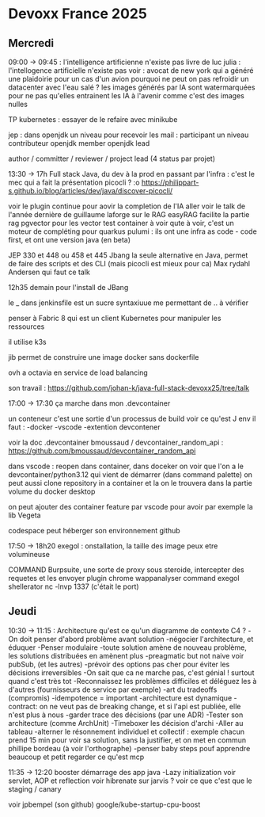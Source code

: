 # Devoxx France 2025

## Mercredi

09:00 -> 09:45 : l'intelligence artificienne n'existe pas 
livre de luc julia : l'intellogence artificielle n'existe pas
voir : avocat de new york qui a généré une plaidoirie pour un cas d'un avion
pourquoi ne peut on pas refroidir un datacenter avec l'eau salé ?
les images générés par IA sont watermarquées pour ne pas qu'elles entrainent les IA à l'avenir comme c'est des images nulles

TP kubernetes : 
essayer de le refaire avec minikube

jep : 
dans openjdk
un niveau pour recevoir les mail : participant
un niveau contributeur 
openjdk member
openjdk lead

author / committer / reviewer / project lead (4 status par projet)

13:30 -> 17h Full stack Java, du dev à la prod en passant par l'infra :
c'est le mec qui a fait la présentation picocli ? :o https://philippart-s.github.io/blog/articles/dev/java/discover-picocli/

voir le plugin continue pour aovir la completion de l'IA 
aller voir le talk de l'année dernière de guillaume laforge sur le RAG
easyRAG facilite la partie rag
pgvector pour les vector
test container à voir 
qute à voir, c'est un moteur de compléting pour quarkus
pulumi : ils ont une infra as code - code first, et ont une version java (en beta)

JEP 330 et 448 ou 458 et 445
Jbang la seule alternative en Java, permet de faire des scripts et des CLI (mais picocli est mieux pour ca)
Max rydahl Andersen qui faut ce talk

12h35 demain pour l'install de JBang

le _ dans jenkinsfile est un sucre syntaxiuue me permettant de .. à vérifier

penser à Fabric 8 qui est un client Kubernetes pour manipuler les ressources

il utilise k3s 

jib permet de construire une image docker sans dockerfile

ovh a octavia en service de load balancing

son travail : https://github.com/johan-k/java-full-stack-devoxx25/tree/talk


17:00 -> 17:30 ça marche dans mon .devcontainer

un conteneur c'est une sortie d'un processus de build
voir ce qu'est J env
il faut : 
-docker
-vscode
-extention devcontener

voir la doc .devcontainer
bmoussaud / devcontainer_random_api : https://github.com/bmoussaud/devcontainer_random_api

dans vscode : reopen dans container, dans doceker on voir que l'on a le devcontainer/python3.12 qui vient de démarrer (dans command palette)
on peut aussi clone repository in a container et la on le trouvera dans la partie volume du docker desktop

on peut ajouter des container feature par vscode pour avoir par exemple la lib Vegeta

codespace peut héberger son environnement github


17:50 -> 18h20
exegol : onstallation, la taille des image peux etre volumineuse

COMMAND Burpsuite, une sorte de proxy sous steroide, intercepter des requetes et les envoyer
plugin chrome wappanalyser
command exegol shellerator
nc -lnvp 1337 (c'était le port)

## Jeudi
10:30 -> 11:15 : Architecture
qu'est ce qu'un diagramme de contexte C4 ?
-On doit penser d'abord problème avant solution
-négocier l'architecture, et éduquer 
-Penser modulaire
-toute solution amène de nouveau problème, les solutions distribuées en amènent plus
-preagmatic but not naive 
voir pubSub, (et les autres) 
-prévoir des options pas cher pour éviter les décisions irreversibles
-On sait que ca ne marche pas, c'est génial ! surtout quand c'est très tot
-Reconnaissez les problèmes difficiles et déléguez les à d'autres (fournisseurs de service par exemple)
-art du tradeoffs (compromis)
-idempotence = important
-architecture est dynamique
-contract: on ne veut pas de breaking change, et si l'api est publiée, elle n'est plus à nous 
-garder trace des décisions (par une ADR)
-Tester son architecture (comme ArchUnit)
-Timeboxer les décision d'archi
-Aller au tableau
-alterner le résonnement individuel et collectif : exemple chacun prend 15 min pour voir sa solution, sans la justifier, et on met en commun
phillipe bordeau (à voir l'orthographe)
-penser baby steps pouf apprendre beaucoup et petit 
regarder ce qu'est mcp

11:35 -> 12:20 booster démarrage des app java
-Lazy initialization
voir servlet, AOP et reflection
voir hibrenate sur jarvis ?
voir ce que c'est que le staging / canary

voir jpbempel (son github)
google/kube-startup-cpu-boost

